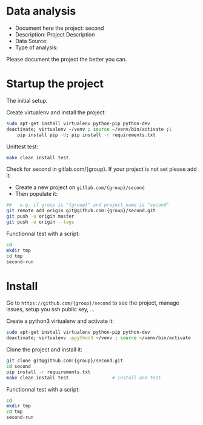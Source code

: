 # Data analysis
- Document here the project: second
- Description: Project Description
- Data Source:
- Type of analysis:

Please document the project the better you can.

# Startup the project

The initial setup.

Create virtualenv and install the project:
```bash
sudo apt-get install virtualenv python-pip python-dev
deactivate; virtualenv ~/venv ; source ~/venv/bin/activate ;\
    pip install pip -U; pip install -r requirements.txt
```

Unittest test:
```bash
make clean install test
```

Check for second in gitlab.com/{group}.
If your project is not set please add it:

- Create a new project on `gitlab.com/{group}/second`
- Then populate it:

```bash
##   e.g. if group is "{group}" and project_name is "second"
git remote add origin git@github.com:{group}/second.git
git push -u origin master
git push -u origin --tags
```

Functionnal test with a script:

```bash
cd
mkdir tmp
cd tmp
second-run
```

# Install

Go to `https://github.com/{group}/second` to see the project, manage issues,
setup you ssh public key, ...

Create a python3 virtualenv and activate it:

```bash
sudo apt-get install virtualenv python-pip python-dev
deactivate; virtualenv -ppython3 ~/venv ; source ~/venv/bin/activate
```

Clone the project and install it:

```bash
git clone git@github.com:{group}/second.git
cd second
pip install -r requirements.txt
make clean install test                # install and test
```
Functionnal test with a script:

```bash
cd
mkdir tmp
cd tmp
second-run
```
